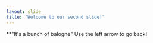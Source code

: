 ```yaml
---
layout: slide
title: "Welcome to our second slide!"
---
```

**"It's a bunch of balogne" 
Use the left arrow to go back!